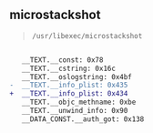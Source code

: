 ## microstackshot

> `/usr/libexec/microstackshot`

```diff

   __TEXT.__const: 0x78
   __TEXT.__cstring: 0x16c
   __TEXT.__oslogstring: 0x4bf
-  __TEXT.__info_plist: 0x435
+  __TEXT.__info_plist: 0x434
   __TEXT.__objc_methname: 0xbe
   __TEXT.__unwind_info: 0x90
   __DATA_CONST.__auth_got: 0x138

```
